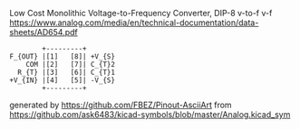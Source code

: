 Low Cost Monolithic Voltage-to-Frequency Converter, DIP-8
v-to-f v-f
https://www.analog.com/media/en/technical-documentation/data-sheets/AD654.pdf


	        +---------+
	F_{OUT} |[1]   [8]| +V_{S}
	    COM |[2]   [7]| C_{T}2
	  R_{T} |[3]   [6]| C_{T}1
	+V_{IN} |[4]   [5]| -V_{S}
	        +---------+


generated by https://github.com/FBEZ/Pinout-AsciiArt from https://github.com/ask6483/kicad-symbols/blob/master/Analog.kicad_sym